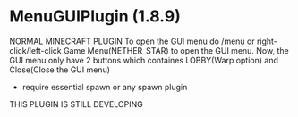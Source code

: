 # MenuGUIPlugin (1.8.9)
NORMAL MINECRAFT PLUGIN
To open the GUI menu do /menu or right-click/left-click Game Menu(NETHER_STAR) to open the GUI menu.
Now, the GUI menu only have 2 buttons which containes LOBBY(Warp option) and Close(Close the GUI menu)

- require essential spawn or any spawn plugin

THIS PLUGIN IS STILL DEVELOPING 
